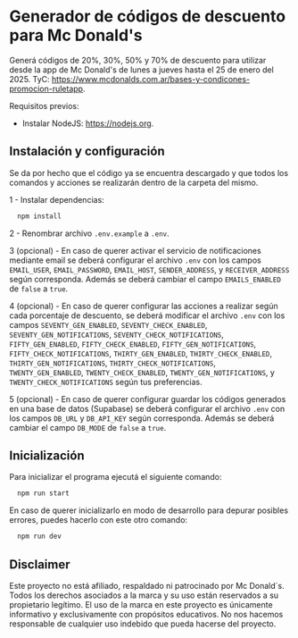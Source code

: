 # Generador de códigos de descuento para Mc Donald's

Generá códigos de 20%, 30%, 50% y 70% de descuento para utilizar desde la app de Mc Donald's de lunes a jueves hasta el 25 de enero del 2025. TyC: https://www.mcdonalds.com.ar/bases-y-condicones-promocion-ruletapp.

Requisitos previos:

- Instalar NodeJS: https://nodejs.org.

## Instalación y configuración

Se da por hecho que el código ya se encuentra descargado y que todos los comandos y acciones se realizarán dentro de la carpeta del mismo.

1 - Instalar dependencias:

```bash
  npm install
```

2 - Renombrar archivo `.env.example` a `.env`.

3 (opcional) - En caso de querer activar el servicio de notificaciones mediante email se deberá configurar el archivo `.env` con los campos `EMAIL_USER`, `EMAIL_PASSWORD`, `EMAIL_HOST`, `SENDER_ADDRESS`, y `RECEIVER_ADDRESS` según corresponda. Además se deberá cambiar el campo `EMAILS_ENABLED` de `false` a `true`.

4 (opcional) - En caso de querer configurar las acciones a realizar según cada porcentaje de descuento, se deberá modificar el archivo `.env` con los campos `SEVENTY_GEN_ENABLED`, `SEVENTY_CHECK_ENABLED`, `SEVENTY_GEN_NOTIFICATIONS`, `SEVENTY_CHECK_NOTIFICATIONS`, `FIFTY_GEN_ENABLED`, `FIFTY_CHECK_ENABLED`, `FIFTY_GEN_NOTIFICATIONS`, `FIFTY_CHECK_NOTIFICATIONS`, `THIRTY_GEN_ENABLED`, `THIRTY_CHECK_ENABLED`, `THIRTY_GEN_NOTIFICATIONS`, `THIRTY_CHECK_NOTIFICATIONS`, `TWENTY_GEN_ENABLED`, `TWENTY_CHECK_ENABLED`, `TWENTY_GEN_NOTIFICATIONS`, y `TWENTY_CHECK_NOTIFICATIONS` según tus preferencias.

5 (opcional) - En caso de querer configurar guardar los códigos generados en una base de datos (Supabase) se deberá configurar el archivo `.env` con los campos `DB_URL` y `DB_API_KEY` según corresponda. Además se deberá cambiar el campo `DB_MODE` de `false` a `true`.

## Inicialización

Para inicializar el programa ejecutá el siguiente comando:

```bash
  npm run start
```

En caso de querer inicializarlo en modo de desarrollo para depurar posibles errores, puedes hacerlo con este otro comando:

```bash
  npm run dev
```

## Disclaimer

Este proyecto no está afiliado, respaldado ni patrocinado por Mc Donald´s. Todos los derechos asociados a la marca y su uso están reservados a su propietario legítimo. El uso de la marca en este proyecto es únicamente informativo y exclusivamente con propósitos educativos. No nos hacemos responsable de cualquier uso indebido que pueda hacerse del proyecto.
